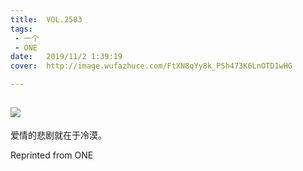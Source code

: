 ```yaml
---
title:	VOL.2583
tags:
 - 一个
 - ONE
date:	2019/11/2 1:39:19
cover:	http://image.wufazhuce.com/FtXN8qYy8k_PSh473K6LnOTD1wHG

---
```

![](http://image.wufazhuce.com/FtXN8qYy8k_PSh473K6LnOTD1wHG)
---

爱情的悲剧就在于冷漠。
 
Reprinted from ONE

